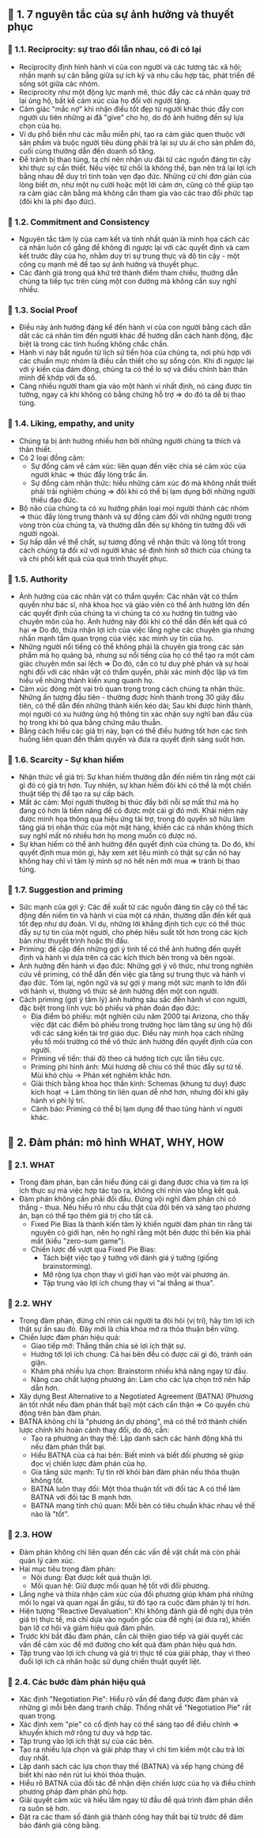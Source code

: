 ## 💝 1. 7 nguyên tắc của sự ảnh hưởng và thuyết phục
### 💐 1.1. Reciprocity: sự trao đổi lẫn nhau, có đi có lại
- Reciprocity định hình hành vi của con người và các tương tác xã hội; nhấn mạnh sự cân bằng giữa sự ích kỷ và nhu cầu hợp tác, phát triển để sống sót giữa các nhóm.
- Reciprocity như một động lực mạnh mẽ, thúc đẩy các cá nhân quay trở lại ủng hộ, bất kể cảm xúc của họ đối với người tặng.
- Cảm giác "mắc nợ" khi nhận điều tốt đẹp từ người khác thúc đẩy con người ưu tiên những ai đã "give" cho họ, do đó ảnh hưởng đến sự lựa chọn của họ.
- Ví dụ phổ biến như các mẫu miễn phí, tạo ra cảm giác quen thuộc với sản phẩm và buộc người tiêu dùng phải trả lại sự ưu ái cho sản phẩm đó, cuối cùng thường dẫn đến doanh số tăng.
- Để tránh bị thao túng, ta chỉ nên nhận ưu đãi từ các nguồn đáng tin cậy khi thực sự cần thiết. Nếu việc từ chối là không thể, bạn nên trả lại lợi ích bằng nhau để duy trì tính toàn vẹn đạo đức. Những cử chỉ đơn giản của lòng biết ơn, như một nụ cười hoặc một lời cảm ơn, cũng có thể giúp tạo ra cảm giác cân bằng mà không cần tham gia vào các trao đổi phức tạp (đôi khi là phi đạo đức).

### 💐 1.2. Commitment and Consistency
- Nguyên tắc tâm lý của cam kết và tính nhất quán là minh họa cách các cá nhân luôn cố gắng để không đi ngược lại với các quyết định và cam kết trước đây của họ, nhằm duy trì sự trung thực và độ tin cậy - một công cụ mạnh mẽ để tạo sự ảnh hưởng và thuyết phục.
- Các đánh giá trong quá khứ trở thành điểm tham chiếu, thường dẫn chúng ta tiếp tục trên cùng một con đường mà không cần suy nghĩ nhiều.

### 💐 1.3. Social Proof
- Điều này ảnh hưởng đáng kể đến hành vi của con người bằng cách dẫn dắt các cá nhân tìm đến người khác để hướng dẫn cách hành động, đặc biệt là trong các tình huống không chắc chắn.
- Hành vi này bắt nguồn từ lịch sử tiến hóa của chúng ta, nơi phù hợp với các chuẩn mực nhóm là điều cần thiết cho sự sống còn. Khi đi ngược lại với ý kiến của đám đông, chúng ta có thể lo sợ và điều chỉnh bản thân mình để khớp với đa số.
- Càng nhiều người tham gia vào một hành vi nhất định, nó càng được tin tường, ngay cả khi không có bằng chứng hỗ trợ => do đó ta dễ bị thao túng.

### 💐 1.4. Liking, empathy, and unity
- Chúng ta bị ảnh hưởng nhiều hơn bởi những người chúng ta thích và thân thiết.
- Có 2 loại đồng cảm:
  - Sự đồng cảm về cảm xúc: liên quan đến việc chia sẻ cảm xúc của người khác => thúc đẩy lòng trắc ẩn.
  - Sự đồng cảm nhận thức: hiểu những cảm xúc đó mà không nhất thiết phải trải nghiệm chúng => đôi khi có thể bị lạm dụng bởi những người thiếu đạo đức.
- Bộ não của chúng ta có xu hướng phân loại mọi người thành các nhóm => thúc đẩy lòng trung thành và sự đồng cảm đối với những người trong vòng tròn của chúng ta, và thường dẫn đến sự không tin tưởng đối với người ngoài.
- Sự hấp dẫn về thể chất, sự tương đồng về nhận thức và lòng tốt trong cách chúng ta đối xử với người khác sẽ định hình sở thích của chúng ta và chi phối kết quả của quá trình thuyết phục.

### 💐 1.5. Authority
- Ảnh hưởng của các nhân vật có thẩm quyền: Các nhân vật có thẩm quyền như bác sĩ, nhà khoa học và giáo viên có thể ảnh hưởng lớn đến các quyết định của chúng ta vì chúng ta có xu hướng tin tưởng vào chuyên môn của họ. Ảnh hưởng này đôi khi có thể dẫn đến kết quả có hại => Do đó, thừa nhận lợi ích của việc lắng nghe các chuyên gia nhưng nhấn mạnh tầm quan trọng của việc xác minh uy tín của họ.
- Những người nổi tiếng có thể không phải là chuyên gia trong các sản phẩm mà họ quảng bá, nhưng sự nổi tiếng của họ có thể tạo ra một cảm giác chuyên môn sai lệch => Do đó, cần có tư duy phê phán và sự hoài nghi đối với các nhân vật có thẩm quyền, phải xác minh độc lập và tìm hiểu về những thành kiến ​​xung quanh họ.
- Cảm xúc đóng một vai trò quan trọng trong cách chúng ta nhận thức. Những ấn tượng đầu tiên - thường được hình thành trong 30 giây đầu tiên, có thể dẫn đến những thành kiến ​​kéo dài; Sau khi được hình thành, mọi người có xu hướng ủng hộ thông tin xác nhận suy nghĩ ban đầu của họ trong khi bỏ qua bằng chứng mâu thuẫn.
- Bằng cách hiểu các giá trị này, bạn có thể điều hướng tốt hơn các tình huống liên quan đến thẩm quyền và đưa ra quyết định sáng suốt hơn.
  
### 💐 1.6. Scarcity - Sự khan hiếm
- Nhận thức về giá trị: Sự khan hiếm thường dẫn đến niềm tin rằng một cái gì đó có giá trị hơn. Tuy nhiên, sự khan hiếm đôi khi có thể là một chiến thuật tiếp thị để tạo ra sự cấp bách.
- Mất ác cảm: Mọi người thường bị thúc đẩy bởi nỗi sợ mất thứ mà họ đang có hơn là tiềm năng để có được một cái gì đó mới. Khái niệm này được minh họa thông qua hiệu ứng tài trợ, trong đó quyền sở hữu làm tăng giá trị nhận thức của một mặt hàng, khiến các cá nhân không thích suy nghĩ mất nó nhiều hơn họ mong muốn có được nó.
- Sự khan hiếm có thể ảnh hưởng đến quyết định của chúng ta. Do đó, khi quyết định mua món gì, hãy xem xét liệu mình có thật sự cần nó hay không hay chỉ vì tâm lý mình sợ nó hết nên mới mua => tránh bị thao túng.
  
### 💐 1.7. Suggestion and priming
- Sức mạnh của gợi ý: Các đề xuất từ ​​các nguồn đáng tin cậy có thể tác động đến niềm tin và hành vi của một cá nhân, thường dẫn đến kết quả tốt đẹp như dự đoán. Ví dụ, những lời khẳng định tích cực có thể thúc đẩy sự tự tin của một người, cho phép hiệu suất tốt hơn trong các kịch bản như thuyết trình hoặc thi đấu.
- Priming: đề cập đến những gợi ý tinh tế có thể ảnh hưởng đến quyết định và hành vi dựa trên cả các kích thích bên trong và bên ngoài. 
- Ảnh hưởng đến hành vi đạo đức: Những gợi ý vô thức, như trong nghiên cứu về priming, có thể dẫn đến việc gia tăng sự trung thực và hành vi đạo đức. Tóm lại, ngôn ngữ và sự gợi ý mang một sức mạnh to lớn đối với hành vi, thường vô thức sẽ ảnh hưởng đến một con người.
- Cách priming (gợi ý tâm lý) ảnh hưởng sâu sắc đến hành vi con người, đặc biệt trong lĩnh vực bỏ phiếu và phán đoán đạo đức:
  - Địa điểm bỏ phiếu: một nghiên cứu năm 2000 tại Arizona, cho thấy việc đặt các điểm bỏ phiếu trong trường học làm tăng sự ủng hộ đối với các sáng kiến tài trợ giáo dục. Điều này minh họa cách những yếu tố môi trường có thể vô thức ảnh hưởng đến quyết định của con người.
  - Priming về tiền: thái độ theo cả hướng tích cực lẫn tiêu cực.
  - Priming phi hình ảnh: Mùi hương dễ chịu có thể thúc đẩy sự tử tế. Mùi khó chịu → Phán xét nghiêm khắc hơn.
  - Giải thích bằng khoa học thần kinh: Schemas (khung tư duy) được kích hoạt → Làm thông tin liên quan dễ nhớ hơn, nhưng đôi khi gây hành vi phi lý trí.
  - Cảnh báo: Priming có thể bị lạm dụng để thao túng hành vi người khác.

## 💝 2. Đàm phán: mô hình WHAT, WHY, HOW
### 💐 2.1. WHAT
- Trong đàm phán, bạn cần hiểu đúng cái gì đang được chia và tìm ra lợi ích thực sự mà việc hợp tác tạo ra, không chỉ nhìn vào tổng kết quả.
- Đàm phán không cần phải đối đầu. Đừng vội nghĩ đàm phán chỉ có thắng - thua. Nếu hiểu rõ nhu cầu thật của đôi bên và sáng tạo phương án, bạn có thể tạo thêm giá trị cho tất cả.
  - Fixed Pie Bias là thành kiến tâm lý khiến người đàm phán tin rằng tài nguyên có giới hạn, nên họ nghĩ rằng một bên được thì bên kia phải mất (kiểu "zero-sum game").
  - Chiến lược để vượt qua Fixed Pie Bias:
    - Tách biệt việc tạo ý tưởng với đánh giá ý tưởng (giống brainstorming).
    - Mở rộng lựa chọn thay vì giới hạn vào một vài phương án.
    - Tập trung vào lợi ích chung thay vì "ai thắng ai thua".

### 💐 2.2. WHY
- Trong đàm phán, đừng chỉ nhìn cái người ta đòi hỏi (vị trí), hãy tìm lợi ích thật sự ẩn sau đó. Đây mới là chìa khóa mở ra thỏa thuận bền vững.
- Chiến lược đàm phán hiệu quả:
  - Giao tiếp mở: Thẳng thắn chia sẻ lợi ích thật sự.
  - Hướng tới lợi ích chung: Cả hai bên đều có được cái gì đó, tránh oán giận.
  - Khám phá nhiều lựa chọn: Brainstorm nhiều khả năng ngay từ đầu.
  - Nâng cao chất lượng phương án: Làm cho các lựa chọn trở nên hấp dẫn hơn.
- Xây dựng Best Alternative to a Negotiated Agreement (BATNA) (Phương án tốt nhất nếu đàm phán thất bại) một cách cẩn thận => Có quyền chủ động trên bàn đàm phán.
- BATNA không chỉ là "phương án dự phòng", mà có thể trở thành chiến lược chính khi hoàn cảnh thay đổi, do đó, cần:
  - Tạo ra phương án thay thế: Lập danh sách các hành động khả thi nếu đàm phán thất bại.
  - Hiểu BATNA của cả hai bên: Biết mình và biết đối phương sẽ giúp đọc vị chiến lược đàm phán của họ.
  - Gia tăng sức mạnh: Tự tin rời khỏi bàn đàm phán nếu thỏa thuận không tốt.
  - BATNA luôn thay đổi: Một thỏa thuận tốt với đối tác A có thể làm BATNA với đối tác B mạnh hơn.
  - BATNA mang tính chủ quan: Mỗi bên có tiêu chuẩn khác nhau về thế nào là "tốt".
  
### 💐 2.3. HOW
- Đàm phán không chỉ liên quan đến các vấn đề vật chất mà còn phải quản lý cảm xúc.
- Hai mục tiêu trong đàm phán:
  - Nội dung: Đạt được kết quả thuận lợi.
  - Mối quan hệ: Giữ được mối quan hệ tốt với đối phương.
- Lắng nghe và thừa nhận cảm xúc của đối phương giúp khám phá những mối lo ngại và quan ngại ẩn giấu, từ đó tạo ra cuộc đàm phán lý trí hơn.
- Hiện tượng “Reactive Devaluation”: Khi không đánh giá đề nghị dựa trên giá trị thực tế, mà chỉ dựa vào nguồn gốc của đề nghị (ai đưa ra), khiến bạn lỡ cơ hội và giảm hiệu quả đàm phán.
- Trước khi bắt đầu đàm phán, cần cải thiện giao tiếp và giải quyết các vấn đề cảm xúc để mở đường cho kết quả đàm phán hiệu quả hơn.
- Tập trung vào lợi ích chung và giá trị thực tế của giải pháp, thay vì theo đuổi lợi ích cá nhân hoặc sử dụng chiến thuật quyết liệt.

### 💐 2.4. Các bước đàm phán hiệu quả
- Xác định "Negotiation Pie": Hiểu rõ vấn đề đang được đàm phán và những gì mỗi bên đang tranh chấp. Thống nhất về "Negotiation Pie" rất quan trọng.
- Xác định xem "pie" có cố định hay có thể sáng tạo để điều chỉnh => khuyến khích mở rộng tư duy và hợp tác.
- Tập trung vào lợi ích thật sự của các bên.
- Tạo ra nhiều lựa chọn và giải pháp thay vì chỉ tìm kiếm một câu trả lời duy nhất.
- Lập danh sách các lựa chọn thay thế (BATNA) và xếp hạng chúng để biết khi nào nên rút lui khỏi thỏa thuận.
- Hiểu rõ BATNA của đối tác để nhận diện chiến lược của họ và điều chỉnh phương pháp đàm phán phù hợp.
- Giải quyết cảm xúc và hiểu lầm ngay từ đầu để quá trình đàm phán diễn ra suôn sẻ hơn.
- Đặt ra các tham số đánh giá thành công hay thất bại từ trước để đảm bảo đánh giá công bằng.


